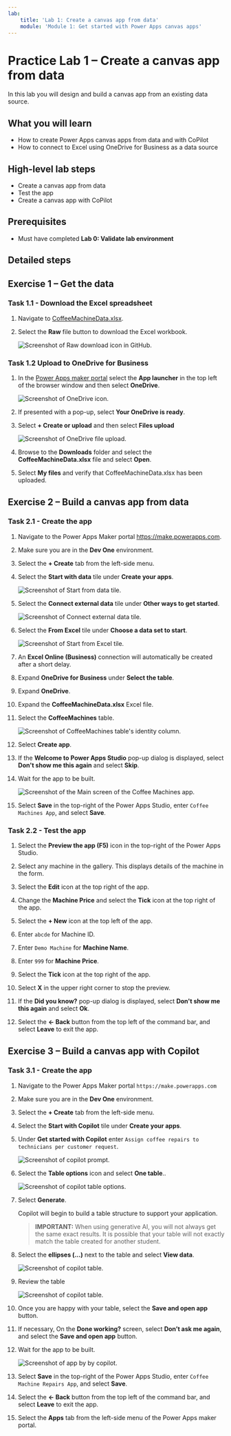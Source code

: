 ```yaml
---
lab:
    title: 'Lab 1: Create a canvas app from data'
    module: 'Module 1: Get started with Power Apps canvas apps'
---
```


# Practice Lab 1 – Create a canvas app from data

In this lab you will design and build a canvas app from an existing data source.

## What you will learn

- How to create Power Apps canvas apps from data and with CoPilot
- How to connect to Excel using OneDrive for Business as a data source

## High-level lab steps

- Create a canvas app from data
- Test the app
- Create a canvas app with CoPilot
  
## Prerequisites

- Must have completed **Lab 0: Validate lab environment**

## Detailed steps

## Exercise 1 – Get the data

### Task 1.1 - Download the Excel spreadsheet

1. Navigate to [CoffeeMachineData.xlsx](https://github.com/MicrosoftLearning/PL-7001-Create-and-manage-canvas-apps-with-Power-Apps/blob/master/allfiles/labs/coffee-machine-data/CoffeeMachineData.xlsx).

1. Select the **Raw** file button to download the Excel workbook.

    ![Screenshot of Raw download icon in GitHub.](../media/raw-download.png)

### Task 1.2 Upload to OneDrive for Business

1. In the [Power Apps maker portal](https://make.powerapps.com) select the **App launcher** in the top left of the browser window and then select **OneDrive**.

    ![Screenshot of OneDrive icon.](../media/select-onedrive.png)

1. If presented with a pop-up, select **Your OneDrive is ready**.

1. Select **+ Create or upload** and then select **Files upload**

    ![Screenshot of OneDrive file upload.](../media/select-onedrive-upload.png)

1. Browse to the **Downloads** folder and select the **CoffeeMachineData.xlsx** file and select **Open**.

1. Select **My files** and verify that CoffeeMachineData.xlsx has been uploaded.

## Exercise 2 – Build a canvas app from data

### Task 2.1 - Create the app

1. Navigate to the Power Apps Maker portal <https://make.powerapps.com>.

1. Make sure you are in the **Dev One** environment.

1. Select the **+ Create** tab from the left-side menu.

1. Select the **Start with data** tile under **Create your apps**.

    ![Screenshot of Start from data tile.](../media/start-with-data.png)

1. Select the **Connect external data** tile under **Other ways to get started**.

    ![Screenshot of Connect external data tile.](../media/connect-external-data.png)

1. Select the **From Excel** tile under **Choose a data set to start**.

    ![Screenshot of Start from Excel tile.](../media/from-excel.png)

1. An **Excel Online (Business)** connection will automatically be created after a short delay.

1. Expand **OneDrive for Business** under **Select the table**.

1. Expand **OneDrive**.

1. Expand the **CoffeeMachineData.xlsx** Excel file.

1. Select the **CoffeeMachines** table.

    ![Screenshot of CoffeeMachines table's identity column.](../media/coffeemachines-table.png)

1. Select **Create app**.

1. If the **Welcome to Power Apps Studio** pop-up dialog is displayed, select **Don't show me this again** and select **Skip**.

1. Wait for the app to be built.

    ![Screenshot of the Main screen of the Coffee Machines app.](../media/coffee-machines-app.png)

1. Select **Save** in the top-right of the Power Apps Studio, enter `Coffee Machines App`, and select **Save**.

### Task 2.2 - Test the app

1. Select the **Preview the app (F5)** icon in the top-right of the Power Apps Studio.

1. Select any machine in the gallery. This displays details of the machine in the form.

1. Select the **Edit** icon at the top right of the app.

1. Change the **Machine Price** and select the **Tick** icon at the top right of the app.

1. Select the **+ New** icon at the top left of the app.

1. Enter `abcde` for Machine ID.

1. Enter `Demo Machine` for **Machine Name**.

1. Enter `999` for **Machine Price**.

1. Select the **Tick** icon at the top right of the app.

1. Select **X** in the upper right corner to stop the preview.

1. If the **Did you know?** pop-up dialog is displayed, select **Don't show me this again** and select **Ok**.

1. Select the **<- Back** button from the top left of the command bar, and select **Leave** to exit the app.

## Exercise 3 – Build a canvas app with Copilot

### Task 3.1 - Create the app

1. Navigate to the Power Apps Maker portal `https://make.powerapps.com`

1. Make sure you are in the **Dev One** environment.

1. Select the **+ Create** tab from the left-side menu.

1. Select the **Start with Copilot** tile under **Create your apps**.

1. Under **Get started with Copilot** enter `Assign coffee repairs to technicians per customer request`.

    ![Screenshot of copilot prompt.](../media/copilot-prompt.png)

1. Select the **Table options** icon and select **One table**..

    ![Screenshot of copilot table options.](../media/copilot-table-options.png)

1. Select **Generate**.

    Copilot will begin to build a table structure to support your application.

    > **IMPORTANT:**
    > When using generative AI, you will not always get the same exact results. It is possible that your table will not exactly match the table created for another student.

1. Select the **ellipses (...)** next to the table and select **View data**.

    ![Screenshot of copilot table.](../media/copilot-table-view-data.png)

1. Review the table

    ![Screenshot of copilot table.](../media/copilot-table.png)

1. Once you are happy with your table, select the **Save and open app** button.

1. If necessary, On the **Done working?** screen, select **Don’t ask me again**, and select the **Save and open app** button.

1. Wait for the app to be built.

    ![Screenshot of app by by copilot.](../media/copilot-app.png)

1. Select **Save** in the top-right of the Power Apps Studio, enter `Coffee Machine Repairs App`, and select **Save**.

1. Select the **<- Back** button from the top left of the command bar, and select **Leave** to exit the app.

1. Select the **Apps** tab from the left-side menu of the Power Apps maker portal.
